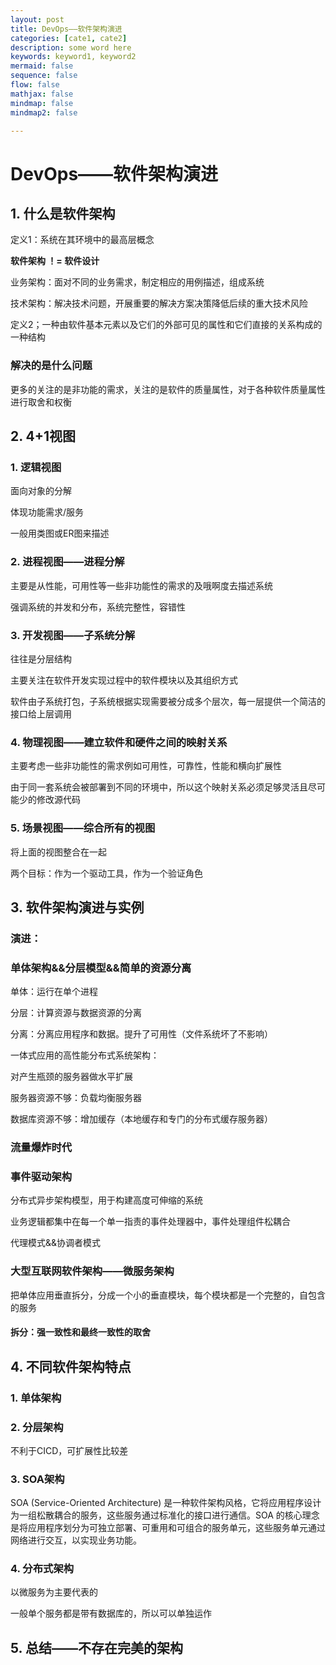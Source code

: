 ```yaml
---
layout: post
title: DevOps——软件架构演进
categories: [cate1, cate2]
description: some word here
keywords: keyword1, keyword2
mermaid: false
sequence: false
flow: false
mathjax: false
mindmap: false
mindmap2: false

---
```


# DevOps——软件架构演进

## 1. 什么是软件架构

定义1：系统在其环境中的最高层概念

**软件架构 ！= 软件设计**

业务架构：面对不同的业务需求，制定相应的用例描述，组成系统

技术架构：解决技术问题，开展重要的解决方案决策降低后续的重大技术风险

定义2；一种由软件基本元素以及它们的外部可见的属性和它们直接的关系构成的一种结构

### 解决的是什么问题

更多的关注的是非功能的需求，关注的是软件的质量属性，对于各种软件质量属性进行取舍和权衡



## 2. 4+1视图

### 1. 逻辑视图

面向对象的分解

体现功能需求/服务

一般用类图或ER图来描述

### 2. 进程视图——进程分解

主要是从性能，可用性等一些非功能性的需求的及哦啊度去描述系统

强调系统的并发和分布，系统完整性，容错性

### 3. 开发视图——子系统分解

往往是分层结构

主要关注在软件开发实现过程中的软件模块以及其组织方式

软件由子系统打包，子系统根据实现需要被分成多个层次，每一层提供一个简洁的接口给上层调用

### 4. 物理视图——建立软件和硬件之间的映射关系

主要考虑一些非功能性的需求例如可用性，可靠性，性能和横向扩展性

由于同一套系统会被部署到不同的环境中，所以这个映射关系必须足够灵活且尽可能少的修改源代码

### 5. 场景视图——综合所有的视图

将上面的视图整合在一起

两个目标：作为一个驱动工具，作为一个验证角色

## 3. 软件架构演进与实例

### 演进：

### 单体架构&&分层模型&&简单的资源分离

单体：运行在单个进程

分层：计算资源与数据资源的分离

分离：分离应用程序和数据。提升了可用性（文件系统坏了不影响）

一体式应用的高性能分布式系统架构：

对产生瓶颈的服务器做水平扩展

服务器资源不够：负载均衡服务器

数据库资源不够：增加缓存（本地缓存和专门的分布式缓存服务器）

### 流量爆炸时代

### 事件驱动架构

分布式异步架构模型，用于构建高度可伸缩的系统

业务逻辑都集中在每一个单一指责的事件处理器中，事件处理组件松耦合

代理模式&&协调者模式

### 大型互联网软件架构——微服务架构

把单体应用垂直拆分，分成一个小的垂直模块，每个模块都是一个完整的，自包含的服务

#### 拆分：强一致性和最终一致性的取舍

## 4. 不同软件架构特点

### 1. 单体架构

### 2. 分层架构

不利于CICD，可扩展性比较差

### 3. SOA架构

SOA (Service-Oriented Architecture) 是一种软件架构风格，它将应用程序设计为一组松散耦合的服务，这些服务通过标准化的接口进行通信。SOA 的核心理念是将应用程序划分为可独立部署、可重用和可组合的服务单元，这些服务单元通过网络进行交互，以实现业务功能。

### 4. 分布式架构

以微服务为主要代表的

一般单个服务都是带有数据库的，所以可以单独运作

## 5. 总结——不存在完美的架构
